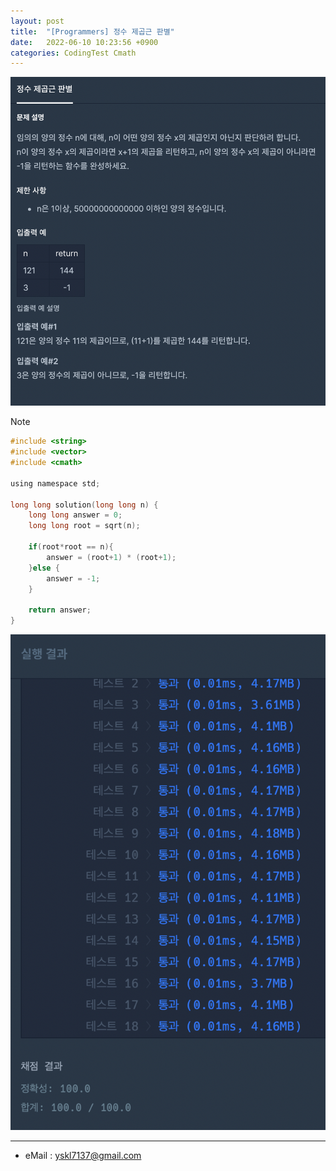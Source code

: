```yaml
---
layout: post
title:  "[Programmers] 정수 제곱근 판별"
date:   2022-06-10 10:23:56 +0900
categories: CodingTest Cmath
---
```


![Scr2](/img/220610/220610_2Scr2.png)

Note <br>

~~~ c
#include <string>
#include <vector>
#include <cmath>

using namespace std;

long long solution(long long n) {
    long long answer = 0;
    long long root = sqrt(n);
    
    if(root*root == n){
        answer = (root+1) * (root+1);
    }else {
        answer = -1;
    }
    
    return answer;
}
~~~

![Scr1](/img/220610/220610_2Scr1.png)

***
* eMail : <yskl7137@gmail.com>
